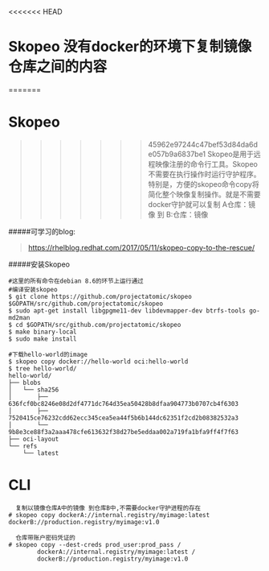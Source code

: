 
<<<<<<< HEAD
# Skopeo 没有docker的环境下复制镜像仓库之间的内容
=======
# Skopeo
>>>>>>> 45962e97244c47bef53d84da6de057b9a6837be1
>Skopeo是用于远程映像注册的命令行工具。Skopeo不需要在执行操作时运行守护程序。
特别是，方便的skopeo命令copy将简化整个映像复制操作。就是不需要docker守护就可以复制 A仓库：镜像 到 B:仓库：镜像



#####可学习的blog:
>https://rhelblog.redhat.com/2017/05/11/skopeo-copy-to-the-rescue/

#####安装Skopeo
```batch
#这里的所有命令在debian 8.6的环节上运行通过
#编译安装skopeo
$ git clone https://github.com/projectatomic/skopeo $GOPATH/src/github.com/projectatomic/skopeo
$ sudo apt-get install libgpgme11-dev libdevmapper-dev btrfs-tools go-md2man
$ cd $GOPATH/src/github.com/projectatomic/skopeo 
$ make binary-local
$ sudo make install

#下载hello-world的image
$ skopeo copy docker://hello-world oci:hello-world
$ tree hello-world/
hello-world/
├── blobs
│   └── sha256
│       ├── 636fcf0bc8246e08d2df4771dc764d35ea50428b8dfaa904773b0707cb4f6303
│       ├── 7520415ce76232cdd62ecc345cea5ea44f5b6b144dc62351f2cd2b08382532a3
│       └── 9b8e3ce88f3a2aaa478cfe613632f38d27be5eddaa002a719fa1bfa9ff4f7f63
├── oci-layout
└── refs
    └── latest
```

# CLI
```batch
  复制以镜像仓库A中的镜像 到仓库B中,不需要docker守护进程的存在
# skopeo copy dockerA://internal.registry/myimage:latest  dockerB://production.registry/myimage:v1.0
    
  仓库带账户密码凭证的
# skopeo copy --dest-creds prod_user:prod_pass /
        dockerA://internal.registry/myimage:latest /
        dockerB://production.registry/myimage:v1.0    
```